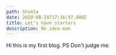 ```yaml
---
path: Shimla
date: 2020-08-18T17:16:57.808Z
title: Let's have starters
description: No idea man
---
```

Hi this is my first blog.  PS Don't judge me.